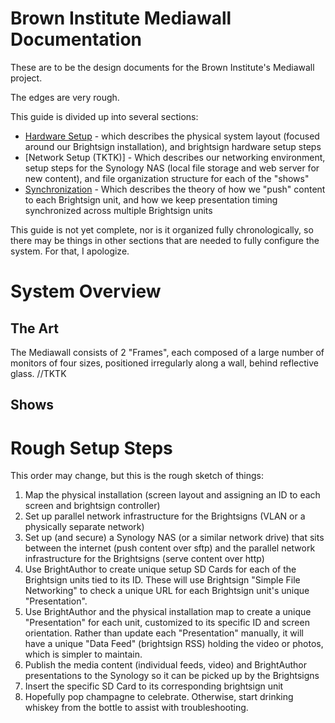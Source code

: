 Brown Institute Mediawall Documentation
========================================
These are to be the design documents for the Brown Institute's Mediawall project.

The edges are very rough.

This guide is divided up into several sections:
* [Hardware Setup](hardware-setup.md) - which describes the physical system layout (focused around our Brightsign installation), and brightsign hardware setup steps
* [Network Setup (TKTK)] - Which describes our networking environment, setup steps for the Synology NAS (local file storage and web server for new content), and file organization structure for each of the "shows"
* [Synchronization](synchronization.md) - Which describes the theory of how we "push" content to each Brightsign unit, and how we keep presentation timing synchronized across multiple Brightsign units

This guide is not yet complete, nor is it organized fully chronologically, so there may be things in other sections that are needed to fully configure the system. For that, I apologize.


# System Overview
## The Art
The Mediawall consists of 2 "Frames", each composed of a large number of monitors of four sizes, positioned irregularly along a wall, behind reflective glass. //TKTK

## Shows


# Rough Setup Steps
This order may change, but this is the rough sketch of things:

1. Map the physical installation (screen layout and assigning an ID to each screen and brightsign controller)
2. Set up parallel network infrastructure for the Brightsigns (VLAN or a physically separate network)
3. Set up (and secure) a Synology NAS (or a similar network drive) that sits between the internet (push content over sftp) and the parallel network infrastructure for the Brightsigns (serve content over http)
4. Use BrightAuthor to create unique setup SD Cards for each of the Brightsign units tied to its ID. These will use Brightsign "Simple File Networking" to check a unique URL for each Brightsign unit's unique "Presentation".
5. Use BrightAuthor and the physical installation map to create a unique "Presentation" for each unit, customized to its specific ID and screen orientation. Rather than update each "Presentation" manually, it will have a unique "Data Feed" (brightsign RSS) holding the video or photos, which is simpler to maintain.
6. Publish the media content (individual feeds, video) and BrightAuthor presentations to the Synology so it can be picked up by the Brightsigns
7. Insert the specific SD Card to its corresponding brightsign unit
8. Hopefully pop champagne to celebrate. Otherwise, start drinking whiskey from the bottle to assist with troubleshooting.
